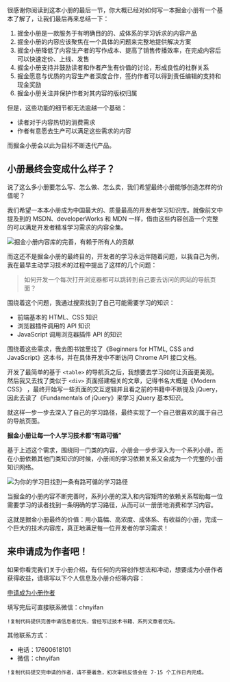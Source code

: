 很感谢你阅读到这本小册的最后一节，你大概已经对如何写一本掘金小册有一个基本了解了，让我们最后再来总结一下：

1. 掘金小册是一款服务于有明确目的的、成体系的学习诉求的内容产品
2. 掘金小册的内容应该聚焦在一个具体的问题来完整地提供解决方案
3. 掘金小册降低了内容生产者的写作成本、提高了销售传播效率，在完成内容后可以快速定价、上线、发售
4. 掘金小册支持并鼓励读者和作者产生有价值的讨论，形成良性的社群关系
5. 掘金愿意与优质的内容生产者深度合作，签约作者可以得到责任编辑的支持和现金奖励
6. 掘金小册关注并保护作者对其内容的版权归属

但是，这些功能的细节都无法逾越一个基础：

* 读者对于内容热切的消费需求
* 作者有意愿去生产可以满足这些需求的内容

而掘金小册会以此为目标不断迭代产品。

## 小册最终会变成什么样子？

说了这么多小册要怎么写、怎么做、怎么卖，我们希望最终小册能够创造怎样的价值呢？

我们希望一本本小册成为中国最大的、质量最高的开发者学习知识库。就像前文中提及到的 MSDN、developerWorks 和 MDN 一样，借由这些内容创造一个完整的可以满足开发者精准学习需求的内容全集。

![掘金小册内容库的完善，有赖于所有人的贡献](https://p3-juejin.byteimg.com/tos-cn-i-k3u1fbpfcp/110a280e618f4008a153e06dfe97bad4~tplv-k3u1fbpfcp-jj-mark:1512:0:0:0:q75.avis)

而这还不是掘金小册的最终目的，开发者的学习永远伴随着问题，以我自己为例，我在最早主动学习技术的过程中提出了这样的几个问题：

> 如何开发一个每次打开浏览器都可以跳转到自己要去访问的网站的导航页面？

围绕着这个问题，我通过搜索找到了自己可能需要学习的知识：

* 前端基本的 HTML、CSS 知识
* 浏览器插件调用的 API 知识
* JavaScript 调用浏览器插件 API 的知识

围绕着这些需求，我去图书馆里找了《Beginners for HTML, CSS and JavaScript》这本书，并在具体开发中不断访问 Chrome API 接口文档。

开发了最简单的基于 `<table>` 的导航页之后，我想要去学习如何让页面更美观。然后我又去找了类似于 `<div>` 页面搭建相关的文章，记得书名大概是《Modern CSS》 ，最终开始写一些页面的交互逻辑并且看之前的书籍中不断提及 jQuery，因此去读了《Fundamentals of jQuery》来学习 jQuery 基本知识。

就这样一步一步去深入了自己的学习路径，最终实现了一个自己很喜欢的属于自己的导航页面。

**掘金小册让每一个人学习技术都“有路可循”**

基于上述这个需求，围绕同一门类的内容，小册会一步步深入为一个系列小册。而在小册依赖其他门类知识的时候，小册间的学习依赖关系又会成为一个完整的小册知识网络。

![为你的学习目找到一条有路可循的学习路径](https://p3-juejin.byteimg.com/tos-cn-i-k3u1fbpfcp/3a2ad8ad585a4150ae49074de17a509b~tplv-k3u1fbpfcp-jj-mark:1512:0:0:0:q75.avis)

当掘金的小册内容不断完善时，系列小册的深入和内容矩阵的依赖关系帮助每一位需要学习的读者找到一条明确的学习路径，从而可以一册册地消费和学习内容。

这就是掘金小册最终的价值：用小篇幅、高浓度、成体系、有收益的小册，完成一个巨大的技术内容库，真正地满足每一位开发者的学习需求！

## 来申请成为作者吧！

如果你看完我们关于小册介绍，有任何的内容创作想法和冲动，想要成为小册作者获得收益，请填写以下个人信息及小册介绍等内容：

[申请成为小册作者](https://sourl.co/zDEMwJ "https://sourl.co/zDEMwJ")

填写完后可直接联系微信：chnyifan

```!
!复制代码提供完善申请信息者优先，曾经写过技术书籍、系列文章者优先。
```

其他联系方式：

* 电话：17600618101
* 微信：chnyifan

```!
!复制代码提交完申请的作者，请不要着急，初次审核反馈会在 7-15 个工作日内完成。
```